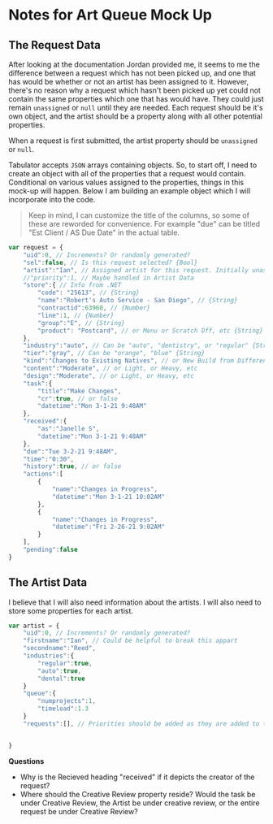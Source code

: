 # Notes for Art Queue Mock Up

## The Request Data

After looking at the documentation Jordan provided me, it seems to me the difference between a request which has not been picked up, and one that has would be whether or not an artist has been assigned to it. However, there's no reason why a request which hasn't been picked up yet could not contain the same properties which one that has would have. They could just remain `unassigned` or `null` until they are needed. Each request should be it's own object, and the artist should be a property along with all other potential properties.

When a request is first submitted, the artist property should be `unassigned` or `null`.

Tabulator accepts `JSON` arrays containing objects. So, to start off, I need to create an object with all of the properties that a request would contain. Conditional on various values assigned to the properties, things in this mock-up will happen. Below I am building an example object which I will incorporate into the code.

> Keep in mind, I can customize the title of the columns, so some of these are reworded for convenience. For example "due" can be titled "Est Client / AS Due Date" in the actual table.


```js
var request = {
    "uid":0, // Increments? Or randomly generated?
    "sel":false, // Is this request selected? {Bool} 
    "artist":"Ian", // Assigned artist for this request. Initially unassigned or null {String}
    //"priority":1, // Maybe handled in Artist Data
    "store":{ // Info from .NET
        "code": "25613", // {String}
        "name":"Robert's Auto Service - San Diego", // {String}
        "contractid":63960, // {Number}
        "line":1, // {Number}
        "group":"E", // {String}
        "product": "Postcard", // or Menu or Scratch Off, etc {String}
    },
    "industry":"auto", // Can be "auto", "dentistry", or "regular" {String}
    "tier":"gray", // Can be "orange", "blue" {String}
    "kind":"Changes to Existing Natives", // or New Build from Different Product Natives, etc.
    "content":"Moderate", // or Light, or Heavy, etc
    "design":"Moderate", // or Light, or Heavy, etc
    "task":{
        "title":"Make Changes",
        "cr":true, // or false
        "datetime":"Mon 3-1-21 9:48AM"
    },
    "received":{
        "as":"Janelle S",
        "datetime":"Mon 3-1-21 9:48AM"
    },
    "due":"Tue 3-2-21 9:48AM",
    "time":"0:30",
    "history":true, // or false
    "actions":[
        {
            "name":"Changes in Progress",
            "datetime":"Mon 3-1-21 10:02AM"
        },
        {
            "name":"Changes in Progress",
            "datetime":"Fri 2-26-21 9:02AM"
        }
    ],
    "pending":false
}
```

## The Artist Data

I believe that I will also need information about the artists. I will also need to store some properties for each artist.

```js
var artist = {
    "uid":0, // Increments? Or randomly generated?
    "firstname":"Ian", // Could be helpful to break this appart
    "secondname":"Reed",
    "industries":{
        "regular":true,
        "auto":true,
        "dental":true
    }
    "queue":{
        "numprojects":1,
        "timeload":1.3 
    }
    "requests":[], // Priorities should be added as they are added to this array.


}
```


<!--
| Key | Value |
| --- | --- |
| `uid` | A unique identifier, reliably identifies this request among potentially many others |
| `sel` | Is this item selected by the user? Boolean<br>`This will allow an Artist Leader to select the line item and apply an action found using buttons or dropdowns in the surrounding area outside the graph.`  |
| `artist` | The artist which is assigned to this request. This should initially be `unassigned` or `null`. <br>`Displays the first name of an artist from the art department.` |
| `group` | The group which a request is residing in.<br>`This column displays the Group that the line item is currently residing in.` |
| `store` | Contains all of the information from .NET about this customer |
| `store`.`code` | The .NET Store Code for this customer<br>`This column displays the name of the company associated with the line item.` |
| `industry` | The industry for which this request has been made.<br>`Artists are currently either marked "Regular", "Auto", or "Dental". Essentially, if the industry is not Automotive or Dental, it is Regular.` |
| `tier` | The urgency level of this request.<br>`Artists are currently either marked "Gray", "Orange" or "Blue". Gray artists can only work on Gray Projects. Orange can work on Gray & Orange. Blue can do all.` |
| `kind` | The type of request this is. <br>`There are 7 "kinds" of projects. Most are Brand New Builds, or Changes to Existing Natives.` |
| `content` | Attributes which describe the content of this request. <br>`If the line item's "Project Kind" is "Changes to Existing Natives", this Content Attributes Column may contain data based on the type of change. Design Attributes - If the line item's "Project Kind" is "Changes to Existing Natives", this Design Attributes Column may contain data based on the type of change.` |
| `design` | Attributes which describe the design of this request. <br>`If the line item's "Project Kind" is "Changes to Existing Natives", this Design Attributes Column may contain data based on the type of change.` |
| `product` | The product for which this request was made. <br>`This column displays the product associated with the line item.` |
| `task` | The current task item of this request <br>`This column displays current status. When clicked, more information about the brief appears (pg 10).` |
| `task`.`cr` | Is this request under creative review? Boolean.<br>`The red artist icon notes creative review.` |
| `task`.`datetime` | The date and time which this task was created |
| `recieved` | Shows the Account Specialist, and the time which this request was submitted<br>`Depicts default sort. This column displays the Account Specialist's name that submitted the Art Queue Brief, and the date-time in which they submitted it.`<br> |
| `recieved`.`as` | The account specialist who submitted the request
| `recieved`.`datetime` | The time at which the account specialist submitted the request |
| `due` | The date at which the task is expected to be completed and submitted to the AS.<br>`This column depicts the due date for the client to receive an artwork proof, as determined by the admin table found on page 22.` |
| `time` | The amount of time this task will take.<br>`This column depicts the amount of time it should take an artist to complete artwork for the brief, as determined by the admin table on page 23.` |
| `history` | Does this request contain a history? If true, make History button available<br>`This column displays a clickable book icon that allows an artist leader to view the historical artwork of the customer. (pg 12)` |
-->


**Questions**

* Why is the Recieved heading "received" if it depicts the creator of the request?
* Where should the Creative Review property reside? Would the task be under Creative Review, the Artist be under creative review, or the entire request be under Creative Review?




